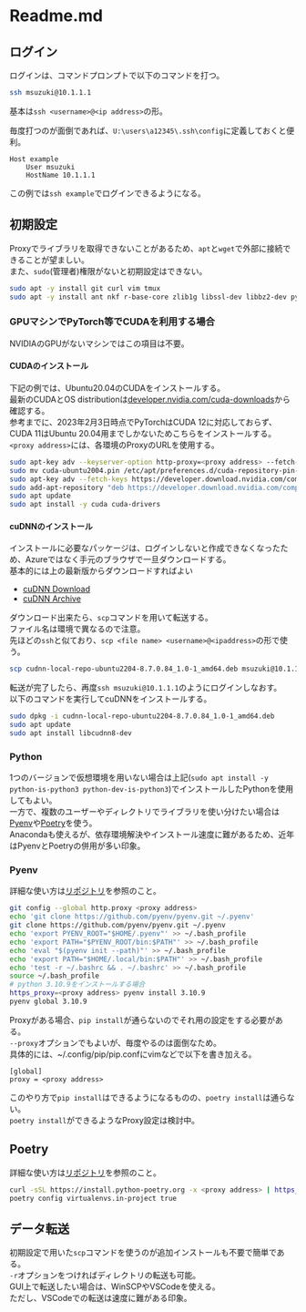 # Readme.md
## ログイン
ログインは、コマンドプロンプトで以下のコマンドを打つ。
```sh
ssh msuzuki@10.1.1.1
```
基本は`ssh <username>@<ip address>`の形。

毎度打つのが面倒であれば、`U:\users\a12345\.ssh\config`に定義しておくと便利。

```
Host example
    User msuzuki
    HostName 10.1.1.1
```
この例では`ssh example`でログインできるようになる。


## 初期設定
Proxyでライブラリを取得できないことがあるため、`apt`と`wget`で外部に接続できることが望ましい。<br>
また、`sudo`(管理者)権限がないと初期設定はできない。

```sh
sudo apt -y install git curl vim tmux 
sudo apt -y install ant nkf r-base-core zlib1g libssl-dev libbz2-dev python-is-python3 python-dev-is-python3 zlib1g-dev libsqlite3-dev libffi-dev libmysqlclient-dev liblzma-dev maven
```

### GPUマシンでPyTorch等でCUDAを利用する場合
NVIDIAのGPUがないマシンではこの項目は不要。<br>

#### CUDAのインストール
下記の例では、Ubuntu20.04のCUDAをインストールする。<br>
最新のCUDAとOS distributionは[developer.nvidia.com/cuda-downloads](https://developer.nvidia.com/cuda-downloads)から確認する。<br>
参考までに、2023年2月3日時点でPyTorchはCUDA 12に対応しておらず、CUDA 11はUbuntu 20.04用までしかないためこちらをインストールする。<br>
`<proxy address>`には、各環境のProxyのURLを使用する。

```sh
sudo apt-key adv --keyserver-option http-proxy=<proxy address> --fetch-keys https://developer.download.nvidia.com/compute/cuda/repos/ubuntu2004/x86_64/3bf863cc.pub
sudo mv cuda-ubuntu2004.pin /etc/apt/preferences.d/cuda-repository-pin-600
sudo apt-key adv --fetch-keys https://developer.download.nvidia.com/compute/cuda/repos/ubuntu2004/x86_64/3bf863cc.pub
sudo add-apt-repository "deb https://developer.download.nvidia.com/compute/cuda/repos/ubuntu2004/x86_64/ /"
sudo apt update
sudo apt install -y cuda cuda-drivers
```

#### cuDNNのインストール
インストールに必要なパッケージは、ログインしないと作成できなくなったため、Azureではなく手元のブラウザで一旦ダウンロードする。<br>
基本的には上の最新版からダウンロードすればよい

- [cuDNN Download](https://developer.nvidia.com/rdp/cudnn-download)
- [cuDNN Archive](https://developer.nvidia.com/rdp/cudnn-archive)

ダウンロード出来たら、`scp`コマンドを用いて転送する。<br>
ファイル名は環境で異なるので注意。<br>
先ほどの`ssh`と似ており、`scp <file name> <username>@<ipaddress>`の形で使う。

```sh
scp cudnn-local-repo-ubuntu2204-8.7.0.84_1.0-1_amd64.deb msuzuki@10.1.1.1
```

転送が完了したら、再度`ssh msuzuki@10.1.1.1`のようにログインしなおす。<br>
以下のコマンドを実行してcuDNNをインストールする。

```sh
sudo dpkg -i cudnn-local-repo-ubuntu2204-8.7.0.84_1.0-1_amd64.deb
sudo apt update
sudo apt install libcudnn8-dev
```

### Python
1つのバージョンで仮想環境を用いない場合は上記(`sudo apt install -y python-is-python3 python-dev-is-python3`)でインストールしたPythonを使用してもよい。<br>
一方で、複数のユーザーやディレクトリでライブラリを使い分けたい場合は[Pyenv](https://github.com/pyenv/pyenv)や[Poetry](https://github.com/python-poetry/poetry)を使う。<br>
Anacondaも使えるが、依存環境解決やインストール速度に難があるため、近年はPyenvとPoetryの併用が多い印象。

### Pyenv 
詳細な使い方は[リポジトリ](https://github.com/pyenv/pyenv)を参照のこと。

```sh
git config --global http.proxy <proxy address>
echo 'git clone https://github.com/pyenv/pyenv.git ~/.pyenv'
git clone https://github.com/pyenv/pyenv.git ~/.pyenv
echo 'export PYENV_ROOT="$HOME/.pyenv"' >> ~/.bash_profile
echo 'export PATH="$PYENV_ROOT/bin:$PATH"' >> ~/.bash_profile
echo 'eval "$(pyenv init --path)"' >> ~/.bash_profile
echo 'export PATH="$HOME/.local/bin:$PATH"' >> ~/.bash_profile
echo 'test -r ~/.bashrc && . ~/.bashrc' >> ~/.bash_profile
source ~/.bash_profile
# python 3.10.9をインストールする場合
https_proxy=<proxy address> pyenv install 3.10.9
pyenv global 3.10.9
```

Proxyがある場合、`pip install`が通らないのでそれ用の設定をする必要がある。<br>
`--proxy`オプションでもよいが、毎度やるのは面倒なため。<br>
具体的には、~/.config/pip/pip.confにvimなどで以下を書き加える。

```
[global]
proxy = <proxy address>
```

このやり方で`pip install`はできるようになるものの、`poetry install`は通らない。<br>
`poetry install`ができるようなProxy設定は検討中。


## Poetry
詳細な使い方は[リポジトリ](https://github.com/python-poetry/poetry)を参照のこと。

```sh
curl -sSL https://install.python-poetry.org -x <proxy address> | https_proxy=<proxy address> python -
poetry config virtualenvs.in-project true
```

## データ転送
初期設定で用いた`scp`コマンドを使うのが追加インストールも不要で簡単である。<br>
`-r`オプションをつければディレクトリの転送も可能。<br>
GUI上で転送したい場合は、WinSCPやVSCodeを使える。<br>
ただし、VSCodeでの転送は速度に難がある印象。
